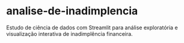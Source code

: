 # analise-de-inadimplencia
Estudo de ciência de dados com Streamlit para análise exploratória e visualização interativa de inadimplência financeira.
